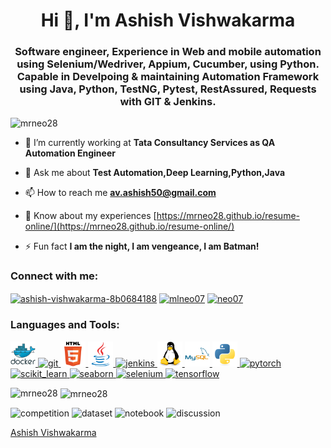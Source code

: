 <h1 align="center">Hi 👋, I'm Ashish Vishwakarma</h1>
<h3 align="center">Software engineer, Experience in Web and mobile automation using Selenium/Wedriver, Appium, Cucumber, using Python. Capable in Develpoing & maintaining Automation Framework using Java, Python, TestNG, Pytest, RestAssured, Requests with GIT & Jenkins.</h3>

<p align="left"> <img src="https://komarev.com/ghpvc/?username=mrneo28&label=Profile%20views&color=0e75b6&style=flat" alt="mrneo28" /> </p>

- 🔭 I’m currently working at **Tata Consultancy Services as QA Automation Engineer**

- 💬 Ask me about **Test Automation,Deep Learning,Python,Java**

- 📫 How to reach me **av.ashish50@gmail.com**

- 📄 Know about my experiences [https://mrneo28.github.io/resume-online/](https://mrneo28.github.io/resume-online/)

- ⚡ Fun fact **I am the night, I am vengeance, I am Batman!**

<h3 align="left">Connect with me:</h3>
<p align="left">
<a href="https://linkedin.com/in/ashish-vishwakarma-8b0684188" target="blank"><img align="center" src="https://raw.githubusercontent.com/rahuldkjain/github-profile-readme-generator/master/src/images/icons/Social/linked-in-alt.svg" alt="ashish-vishwakarma-8b0684188" height="30" width="40" /></a>
<a href="https://kaggle.com/mlneo07" target="blank"><img align="center" src="https://raw.githubusercontent.com/rahuldkjain/github-profile-readme-generator/master/src/images/icons/Social/kaggle.svg" alt="mlneo07" height="30" width="40" /></a>
<a href="https://www.leetcode.com/neo07" target="blank"><img align="center" src="https://raw.githubusercontent.com/rahuldkjain/github-profile-readme-generator/master/src/images/icons/Social/leet-code.svg" alt="neo07" height="30" width="40" /></a>
</p>

<h3 align="left">Languages and Tools:</h3>
<p align="left"> <a href="https://www.docker.com/" target="_blank" rel="noreferrer"> <img src="https://raw.githubusercontent.com/devicons/devicon/master/icons/docker/docker-original-wordmark.svg" alt="docker" width="40" height="40"/> </a> <a href="https://git-scm.com/" target="_blank" rel="noreferrer"> <img src="https://www.vectorlogo.zone/logos/git-scm/git-scm-icon.svg" alt="git" width="40" height="40"/> </a> <a href="https://www.w3.org/html/" target="_blank" rel="noreferrer"> <img src="https://raw.githubusercontent.com/devicons/devicon/master/icons/html5/html5-original-wordmark.svg" alt="html5" width="40" height="40"/> </a> <a href="https://www.java.com" target="_blank" rel="noreferrer"> <img src="https://raw.githubusercontent.com/devicons/devicon/master/icons/java/java-original.svg" alt="java" width="40" height="40"/> </a> <a href="https://www.jenkins.io" target="_blank" rel="noreferrer"> <img src="https://www.vectorlogo.zone/logos/jenkins/jenkins-icon.svg" alt="jenkins" width="40" height="40"/> </a> <a href="https://www.linux.org/" target="_blank" rel="noreferrer"> <img src="https://raw.githubusercontent.com/devicons/devicon/master/icons/linux/linux-original.svg" alt="linux" width="40" height="40"/> </a> <a href="https://www.mysql.com/" target="_blank" rel="noreferrer"> <img src="https://raw.githubusercontent.com/devicons/devicon/master/icons/mysql/mysql-original-wordmark.svg" alt="mysql" width="40" height="40"/> </a> <a href="https://www.python.org" target="_blank" rel="noreferrer"> <img src="https://raw.githubusercontent.com/devicons/devicon/master/icons/python/python-original.svg" alt="python" width="40" height="40"/> </a> <a href="https://pytorch.org/" target="_blank" rel="noreferrer"> <img src="https://www.vectorlogo.zone/logos/pytorch/pytorch-icon.svg" alt="pytorch" width="40" height="40"/> </a> <a href="https://scikit-learn.org/" target="_blank" rel="noreferrer"> <img src="https://upload.wikimedia.org/wikipedia/commons/0/05/Scikit_learn_logo_small.svg" alt="scikit_learn" width="40" height="40"/> </a> <a href="https://seaborn.pydata.org/" target="_blank" rel="noreferrer"> <img src="https://seaborn.pydata.org/_images/logo-mark-lightbg.svg" alt="seaborn" width="40" height="40"/> </a> <a href="https://www.selenium.dev" target="_blank" rel="noreferrer"> <img src="https://raw.githubusercontent.com/detain/svg-logos/780f25886640cef088af994181646db2f6b1a3f8/svg/selenium-logo.svg" alt="selenium" width="40" height="40"/> </a> <a href="https://www.tensorflow.org" target="_blank" rel="noreferrer"> <img src="https://www.vectorlogo.zone/logos/tensorflow/tensorflow-icon.svg" alt="tensorflow" width="40" height="40"/> </a> </p>

<p><img align="left" src="https://github-readme-stats.vercel.app/api/top-langs?username=mrneo28&show_icons=true&locale=en&layout=compact" alt="mrneo28" /></p>

<p>&nbsp;<img align="center" src="https://github-readme-stats.vercel.app/api?username=mrneo28&show_icons=true&locale=en" alt="mrneo28" /></p>

![competition](https://road-to-kaggle-grandmaster.vercel.app/api/badges/subinium/competition)
![dataset](https://road-to-kaggle-grandmaster.vercel.app/api/badges/mlneo07/dataset)
![notebook](https://road-to-kaggle-grandmaster.vercel.app/api/badges/mlneo07/notebook)
![discussion](https://road-to-kaggle-grandmaster.vercel.app/api/badges/mlneo07/discussion)
<div class="badge-base LI-profile-badge" data-locale="en_US" data-size="medium" data-theme="light" data-type="VERTICAL" data-vanity="ashish-neo" data-version="v1"><a class="badge-base__link LI-simple-link" href="https://in.linkedin.com/in/ashish-neo?trk=profile-badge">Ashish Vishwakarma</a></div>
              
